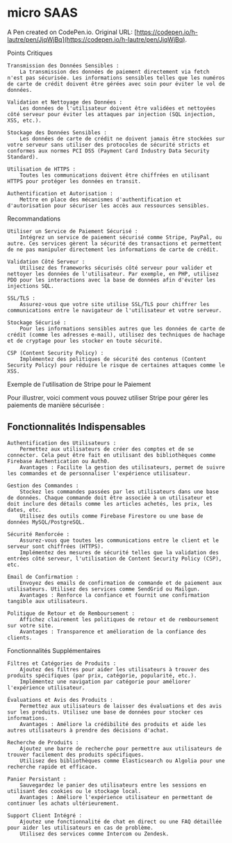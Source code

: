 # micro SAAS

A Pen created on CodePen.io. Original URL: [https://codepen.io/h-lautre/pen/JjqWjBq](https://codepen.io/h-lautre/pen/JjqWjBq).

Points Critiques

    Transmission des Données Sensibles :
        La transmission des données de paiement directement via fetch n'est pas sécurisée. Les informations sensibles telles que les numéros de carte de crédit doivent être gérées avec soin pour éviter le vol de données.

    Validation et Nettoyage des Données :
        Les données de l'utilisateur doivent être validées et nettoyées côté serveur pour éviter les attaques par injection (SQL injection, XSS, etc.).

    Stockage des Données Sensibles :
        Les données de carte de crédit ne doivent jamais être stockées sur votre serveur sans utiliser des protocoles de sécurité stricts et conformes aux normes PCI DSS (Payment Card Industry Data Security Standard).

    Utilisation de HTTPS :
        Toutes les communications doivent être chiffrées en utilisant HTTPS pour protéger les données en transit.

    Authentification et Autorisation :
        Mettre en place des mécanismes d'authentification et d'autorisation pour sécuriser les accès aux ressources sensibles.

Recommandations

    Utiliser un Service de Paiement Sécurisé :
        Intégrez un service de paiement sécurisé comme Stripe, PayPal, ou autre. Ces services gèrent la sécurité des transactions et permettent de ne pas manipuler directement les informations de carte de crédit.

    Validation Côté Serveur :
        Utilisez des frameworks sécurisés côté serveur pour valider et nettoyer les données de l'utilisateur. Par exemple, en PHP, utilisez PDO pour les interactions avec la base de données afin d'éviter les injections SQL.

    SSL/TLS :
        Assurez-vous que votre site utilise SSL/TLS pour chiffrer les communications entre le navigateur de l'utilisateur et votre serveur.

    Stockage Sécurisé :
        Pour les informations sensibles autres que les données de carte de crédit (comme les adresses e-mail), utilisez des techniques de hachage et de cryptage pour les stocker en toute sécurité.

    CSP (Content Security Policy) :
        Implémentez des politiques de sécurité des contenus (Content Security Policy) pour réduire le risque de certaines attaques comme le XSS.

Exemple de l'utilisation de Stripe pour le Paiement

Pour illustrer, voici comment vous pouvez utiliser Stripe pour gérer les paiements de manière sécurisée :


## Fonctionnalités Indispensables

    Authentification des Utilisateurs :
        Permettez aux utilisateurs de créer des comptes et de se connecter. Cela peut être fait en utilisant des bibliothèques comme Firebase Authentication ou Auth0.
        Avantages : Facilite la gestion des utilisateurs, permet de suivre les commandes et de personnaliser l'expérience utilisateur.

    Gestion des Commandes :
        Stockez les commandes passées par les utilisateurs dans une base de données. Chaque commande doit être associée à un utilisateur et doit inclure des détails comme les articles achetés, les prix, les dates, etc.
        Utilisez des outils comme Firebase Firestore ou une base de données MySQL/PostgreSQL.

    Sécurité Renforcée :
        Assurez-vous que toutes les communications entre le client et le serveur sont chiffrées (HTTPS).
        Implémentez des mesures de sécurité telles que la validation des entrées côté serveur, l'utilisation de Content Security Policy (CSP), etc.

    Email de Confirmation :
        Envoyez des emails de confirmation de commande et de paiement aux utilisateurs. Utilisez des services comme SendGrid ou Mailgun.
        Avantages : Renforce la confiance et fournit une confirmation tangible aux utilisateurs.

    Politique de Retour et de Remboursement :
        Affichez clairement les politiques de retour et de remboursement sur votre site.
        Avantages : Transparence et amélioration de la confiance des clients.

Fonctionnalités Supplémentaires

    Filtres et Catégories de Produits :
        Ajoutez des filtres pour aider les utilisateurs à trouver des produits spécifiques (par prix, catégorie, popularité, etc.).
        Implémentez une navigation par catégorie pour améliorer l'expérience utilisateur.

    Évaluations et Avis des Produits :
        Permettez aux utilisateurs de laisser des évaluations et des avis sur les produits. Utilisez une base de données pour stocker ces informations.
        Avantages : Améliore la crédibilité des produits et aide les autres utilisateurs à prendre des décisions d'achat.

    Recherche de Produits :
        Ajoutez une barre de recherche pour permettre aux utilisateurs de trouver facilement des produits spécifiques.
        Utilisez des bibliothèques comme Elasticsearch ou Algolia pour une recherche rapide et efficace.

    Panier Persistant :
        Sauvegardez le panier des utilisateurs entre les sessions en utilisant des cookies ou le stockage local.
        Avantages : Améliore l'expérience utilisateur en permettant de continuer les achats ultérieurement.

    Support Client Intégré :
        Ajoutez une fonctionnalité de chat en direct ou une FAQ détaillée pour aider les utilisateurs en cas de problème.
        Utilisez des services comme Intercom ou Zendesk.